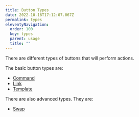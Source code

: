 ```yaml
---
title: Button Types
date: 2022-10-16T17:12:07.067Z
permalink: types
eleventyNavigation:
  order: 100
  key: types
  parent: usage
  title: ""
---
```


There are different types of buttons that will perform actions.

The basic button types are:

- [Command](/usage/types/command)
- [Link](/usage/types/link)
- [Template](/usage/types/template)

There are also advanced types. They are:

- [Swap](/usage/types/swap)
